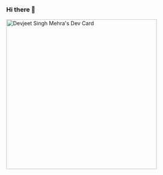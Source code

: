 ### Hi there 👋
<a href="https://app.daily.dev/Devjeet_Singh"><img src="https://api.daily.dev/devcards/59ce46f84eab4f3cb775d462c0efe288.png?r=tcd" width="400" alt="Devjeet Singh Mehra's Dev Card"/></a>
<!--
**DevMehra422/DevMehra422** is a ✨ _special_ ✨ repository because its `README.md` (this file) appears on your GitHub profile.



Here are some ideas to get you started:

- 🔭 I’m currently working on ...
- 🌱 I’m currently learning ...
- 👯 I’m looking to collaborate on ...
- 🤔 I’m looking for help with ...
- 💬 Ask me about ...
- 📫 How to reach me: ...
- 😄 Pronouns: ...
- ⚡ Fun fact: ...
-->
